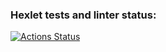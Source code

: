 ### Hexlet tests and linter status:
[![Actions Status](https://github.com/YanaLysukha/frontend-project-44/workflows/hexlet-check/badge.svg)](https://github.com/YanaLysukha/frontend-project-44/actions)